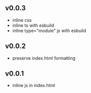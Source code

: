 ## v0.0.3

- inline css
- inline ts with esbuild
- inline type="module" js with esbuild

## v0.0.2

- preserve index.html formatting

## v0.0.1

- inline js in index.html
